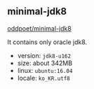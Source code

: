 ## minimal-jdk8

[oddpoet/minimal-jdk8](https://hub.docker.com/r/oddpoet/minimal-jdk8/)

It contains only oracle jdk8.

- version: `jdk8-u162`
- size: about 342MB
- linux: `ubuntu:16.04`
- locale: `ko_KR.utf8`
